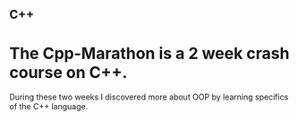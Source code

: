 ## C++ 

# The Cpp-Marathon is a 2 week crash course on C++.
During these two weeks I discovered more about OOP by learning specifics of the C++ language.
